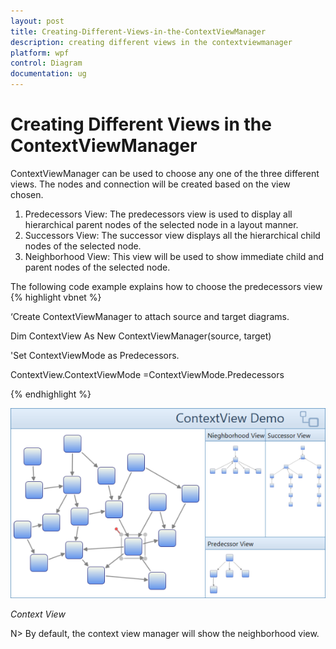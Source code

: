 ```yaml
---
layout: post
title: Creating-Different-Views-in-the-ContextViewManager
description: creating different views in the contextviewmanager
platform: wpf
control: Diagram
documentation: ug
---
```


# Creating Different Views in the ContextViewManager

ContextViewManager can be used to choose any one of the three different views. The nodes and connection will be created based on the view chosen.

1. Predecessors View: The predecessors view is used to display all hierarchical parent nodes of the selected node in a layout manner. 
2. Successors View: The successor view displays all the hierarchical child nodes of the selected node.
3. Neighborhood View: This view will be used to show immediate child and parent nodes of the selected node.

The following code example explains how to choose the predecessors view
{% highlight vbnet %}




‘Create ContextViewManager to attach source and target diagrams.

Dim ContextView As New ContextViewManager(source, target)

'Set ContextViewMode as Predecessors.

ContextView.ContextViewMode =ContextViewMode.Predecessors

{% endhighlight  %}

![C:/Users/jeganr/AppData/Local/Syncfusion/EssentialStudio/10.3.0.25/WPF/Diagram.WPF/Samples/3.5/WindowsSamples/Getting Started/Context View Demo/Images/ContextViewDemo.png](Diagram-View_images/Diagram-View_img53.png)



_Context View_

N> By default, the context view manager will show the neighborhood view.

